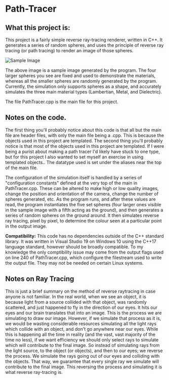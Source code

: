 # Path-Tracer

## What this project is: ##

This project is a fairly simple reverse ray-tracing renderer, written in C++. It generates a series of random spheres, and uses the principle of reverse ray tracing (or path tracing) to render an image of those spheres.

![Sample Image](https://i.imgur.com/VWLTA9w.png)

The above image is a sample image generated by the program. The four larger spheres you see are fixed and used to demonstrate the materials, whereas all the smaller spheres are randomly generated by the program.
Currently, the simulation only supports spheres as a shape, and accurately simulates the three main material types (Lambertian, Metal, and Dielectric).

The file PathTracer.cpp is the main file for this project.

## Notes on the code. ##

The first thing you'll probably notice about this code is that all but the main file are header files, with only the main file being a .cpp. This is because the objects used in this project are templated.
The second thing you'll probably notice is that most of the objects used in this project are templated. If I were being a purist about making a path tracer I'd likely have stuck to one type, but for this project I also wanted to set myself an exercise in using templated objects.. The datatype used is set under the aliases near the top of the main file.

The configuration of the simulation itself is handled by a series of "configuration constants" defined at the very top of the main in PathTracer.cpp. These can be altered to make high or low quality images, change the position and orientation of the camera, change the number of spheres generated, etc.
As the program runs, and after these values are read, the program instantiates the five set spheres (four larger ones visible in the sample image with a fifth acting as the ground), and then generates a series of random spheres on the ground around.
It then simulates reverse ray tracing, pixel by pixel, to determine the colour seen at a particular point in the output image.

**Compatibility:** This code has no dependencies outside of the C++ standard library. It was written in Visual Studio 19 on Windows 10 using the C++17 language standard, however should be broadly compatible. To my knowledge the only comptibility issue may come from the output flags used on line 240 of PathTracer.cpp, which configure the filestream used to write the output file. They may not be needed on certain Linux systems. 

## Notes on Ray Tracing ##

This is just a brief summary on the method of reverse raytracing in case anyone is not familiar.
In the real world, when we see an object, it is because light from a source collided with that object, was randomly scattered, and just happened to fly in the direction of our eyes. It hits our eyes and our brain translates that into an image.
This is the process we are simulating to draw our image. However, if we simulate that process as it is, we would be wasting considerable resources simulating all the light rays which collide with an object, and don't go anywhere near our eyes. While this is happening all the time in reality (and the vast, vast majority of the time no less), if we want efficiency we should only select rays to simulate which will contribute to the final image.
So instead of simulating rays from the light source, to the object (or objects), and then to our eyes; we reverse the process. We simulate the rays going out of our eyes and colliding with the objects. That way, we guarantee that every single ray we simulate will contribute to the final image.
This reversing the process and simulating it is what reverse ray-tracing is.
